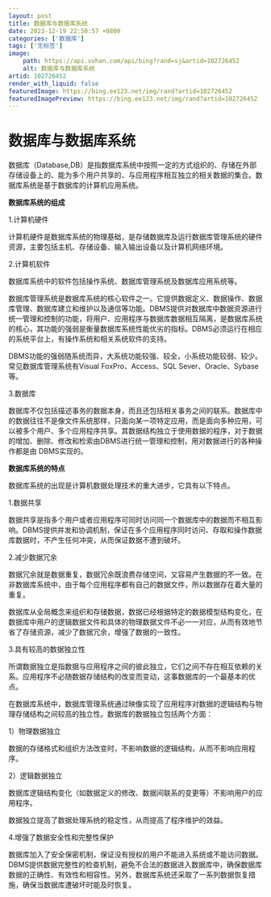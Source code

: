```yaml
---
layout: post
title: 数据库与数据库系统
date: 2023-12-19 22:50:57 +0800
categories: ['数据库']
tags: ['无标签']
image:
    path: https://api.vvhan.com/api/bing?rand=sj&artid=102726452
    alt: 数据库与数据库系统
artid: 102726452
render_with_liquid: false
featuredImage: https://bing.ee123.net/img/rand?artid=102726452
featuredImagePreview: https://bing.ee123.net/img/rand?artid=102726452
---
```


# 数据库与数据库系统

数据库（Database,DB）是指数据库系统中按照一定的方式组织的、存储在外部存储设备上的、能为多个用户共享的、与应用程序相互独立的相关数据的集合。数据库系统是基于数据库的计算机应用系统。
  
**数据库系统的组成**
  
1.计算机硬件
  
计算机硬件是数据库系统的物理基础，是存储数据库及运行数据库管理系统的硬件资源，主要包括主机、存储设备、输入输出设备以及计算机网络环境。
  
2.计算机软件
  
数据库系统中的软件包括操作系统、数据库管理系统及数据库应用系统等。
  
数据库管理系统是数据库系统的核心软件之一。它提供数据定义、数据操作、数据库管理、数据库建立和维护以及通信等功能。DBMS提供对数据库中数据资源进行统一管理和控制的功能，将用户、应用程序与数据库数据相互隔离，是数据库系统的核心，其功能的强弱是衡量数据库系统性能优劣的指标。DBMS必须运行在相应的系统平台上，有操作系统和相关系统软件的支持。
  
DBMS功能的强弱随系统而异，大系统功能较强、较全，小系统功能较弱、较少。常见数据库管理系统有Visual FoxPro、Access、SQL Sever、Oracle、Sybase等。
  
3.数据库
  
数据库不仅包括描述事务的数据本身，而且还包括相关事务之间的联系。数据库中的数据往往不是像文件系统那样，只面向某一项特定应用，而是面向多种应用，可以被多个用户、多个应用程序共享。其数据结构独立于使用数据的程序，对于数据的增加、删除、修改和检索由DBMS进行统一管理和控制，用对数据进行的各种操作都是由 DBMS实现的。
  
**数据库系统的特点**
  
数据库系统的出现是计算机数据处理技术的重大进步，它具有以下特点。
  
1.数据共享
  
数据共享是指多个用户或者应用程序可同时访问同一个数据库中的数据而不相互影响。DBMS提供并发和协调机制，保证在多个应用程序同时访问、存取和操作数据库数据时，不产生任何冲突，从而保证数据不遭到破坏。
  
2.减少数据冗余
  
数据冗余就是数据重复，数据冗余既浪费存储空间，又容易产生数据的不一致。在非数据库系统中，由于每个应用程序都有自己的数据文件，所以数据存在着大量的重复。
  
数据库从全局概念来组织和存储数据，数据已经根据特定的数据模型结构变化，在数据库中用户的逻辑数据文件和具体的物理数据文件不必一一对应，从而有效地节省了存储资源，减少了数据冗余，增强了数据的一致性。
  
3.具有较高的数据独立性
  
所谓数据独立是指数据与应用程序之间的彼此独立，它们之间不存在相互依赖的关系。应用程序不必随数据存储结构的改变而变动，这事数据库的一个最基本的优点。
  
在数据库系统中，数据库管理系统通过映像实现了应用程序对数据的逻辑结构与物理存储结构之间较高的独立性。数据库的数据独立包括两个方面：
  
1）物理数据独立
  
数据的存储格式和组织方法改变时，不影响数据的逻辑结构，从而不影响应用程序。
  
2）逻辑数据独立
  
数据库逻辑结构变化（如数据定义的修改、数据间联系的变更等）不影响用户的应用程序。
  
数据独立提高了数据处理系统的稳定性，从而提高了程序维护的效益。
  
4.增强了数据安全性和完整性保护
  
数据库加入了安全保密机制，保证没有授权的用户不能进入系统或不能访问数据。DBMS提供数据完整性的检查机制，避免不合法的数据进入数据库中，确保数据库数据的正确性、有效性和相容性。另外，数据库系统还采取了一系列数据恢复措施，确保当数据库遭破坏时能及时恢复。